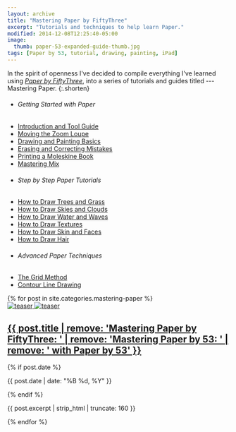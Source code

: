 ```yaml
---
layout: archive
title: "Mastering Paper by FiftyThree"
excerpt: "Tutorials and techniques to help learn Paper."
modified: 2014-12-08T12:25:40-05:00
image: 
  thumb: paper-53-expanded-guide-thumb.jpg
tags: [Paper by 53, tutorial, drawing, painting, iPad]
---
```


In the spirit of openness I've decided to compile everything I've learned using [*Paper by FiftyThree*](http://www.fiftythree.com), into a series of tutorials and guides titled --- Mastering Paper.
{:.shorten}

<nav class="toc toc-left">
  <ul>
    <li><h6>Getting Started with Paper</h6></li>
    <li><a href="{{ site.url }}{% post_url /mastering-paper/2013-07-31-introduction-tool-guide %}">Introduction and Tool Guide</a></li>
    <li><a href="{{ site.url }}{% post_url /mastering-paper/2014-07-03-moving-the-loupe %}">Moving the Zoom Loupe</a></li>
    <li><a href="{{ site.url }}{% post_url /mastering-paper/2014-02-09-basics %}">Drawing and Painting Basics</a></li>
    <li><a href="{{ site.url }}{% post_url /mastering-paper/2014-10-25-erasing %}">Erasing and Correcting Mistakes</a></li>
    <li><a href="{{ site.url }}{% post_url /mastering-paper/2013-11-08-moleskine-book %}">Printing a Moleskine Book</a></li>
    <li><a href="{{ site.url }}{% post_url /mastering-paper/2014-11-25-mix %}">Mastering Mix</a></li>
    <li><h6>Step by Step Paper Tutorials</h6></li>
    <li><a href="{{ site.url }}{% post_url /mastering-paper/2013-08-31-drawing-trees %}">How to Draw Trees and Grass</a></li>
    <li><a href="{{ site.url }}{% post_url /mastering-paper/2013-09-05-drawing-clouds %}">How to Draw Skies and Clouds</a></li>
    <li><a href="{{ site.url }}{% post_url /mastering-paper/2013-09-29-drawing-water %}">How to Draw Water and Waves</a></li>
    <li><a href="{{ site.url }}{% post_url /mastering-paper/2013-11-25-drawing-textures %}">How to Draw Textures</a></li>
    <li><a href="{{ site.url }}{% post_url /mastering-paper/2014-04-21-drawing-faces %}">How to Draw Skin and Faces</a></li>
    <li><a href="{{ site.url }}{% post_url /mastering-paper/2013-05-10-drawing-hair %}">How to Draw Hair</a></li>
    <li><h6>Advanced Paper Techniques</h6></li>
    <li><a href="{{ site.url }}{% post_url /mastering-paper/2014-07-06-grid-method %}">The Grid Method</a></li>
    <li><a href="{{ site.url }}{% post_url /mastering-paper/2014-01-13-contour-drawing %}">Contour Line Drawing</a></li>
  </ul>
</nav><!-- /.toc-left -->

<div class="tiles tiles-right">
{% for post in site.categories.mastering-paper %}
  <article class="tile" itemscope itemtype="http://schema.org/Article">
    <a href="{{ post.url }}" title="{{ post.title }}" class="post-teaser">
      <img src="{{ site.url }}/images/preload-400.png" data-original="/images/{% if post.image.teaser %}{{ post.image.teaser }}{% else %}{{ site.teaser }}{% endif %}" class="load" alt="teaser" itemprop="image">
      <noscript><img src="/images/{% if post.image.teaser %}{{ post.image.teaser }}{% else %}{{ site.teaser }}{% endif %}" alt="teaser" itemprop="image"></noscript>
    </a>
    <h2 class="post-title" itemprop="name"><a href="{{ post.url }}">{{ post.title | remove: 'Mastering Paper by FiftyThree: ' | remove: 'Mastering Paper by 53: ' | remove: ' with Paper by 53' }}</a></h2>
    {% if post.date %}<p class="entry-date date published"><time datetime="{{ post.date | date: "%Y-%m-%d" }}" itemprop="datePublished">{{ post.date | date: "%B %d, %Y" }}</time></p>{% endif %}
    <p class="post-excerpt" itemprop="description">{{ post.excerpt | strip_html | truncate: 160 }}</p>
    </article><!-- /.tile -->
{% endfor %}
<div class="tiles-right"><!-- /.tiles-right -->